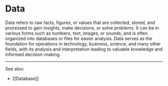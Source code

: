 
# Data

Data refers to raw facts, figures, or values that are collected, stored, and processed to gain insights, make decisions, or solve problems. It can be in various forms such as numbers, text, images, or sounds, and is often organized into databases or files for easier analysis. Data serves as the foundation for operations in technology, business, science, and many other fields, with its analysis and interpretation leading to valuable knowledge and informed decision-making.

---

See also:

- [[Database]]
